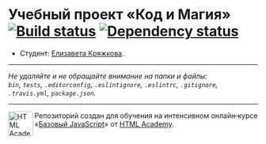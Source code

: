 # Учебный проект «Код и Магия» [![Build status][travis-image]][travis-url] [![Dependency status][dependency-image]][dependency-url]

* Студент: [Елизавета Кряжкова](https://up.htmlacademy.ru/javascript/8/user/320787).

---

_Не удаляйте и не обращайте внимание на папки и файлы:_<br>
_`bin`, `tests`, `.editorconfig`, `.eslintignore`, `.eslintrc`, `.gitignore`, `.travis.yml`, `package.json`._

---

<a href="https://htmlacademy.ru/intensive/javascript"><img align="left" width="50" height="50" title="HTML Academy" src="https://up.htmlacademy.ru/static/img/intensive/javascript/logo-for-github.svg"></a>

Репозиторий создан для обучения на интенсивном онлайн‑курсе «[Базовый JavaScript](https://htmlacademy.ru/intensive/javascript)» от [HTML Academy](https://htmlacademy.ru).

[travis-image]: https://travis-ci.org/htmlacademy-javascript/320787-code-and-magick.svg?branch=master
[travis-url]: https://travis-ci.org/htmlacademy-javascript/320787-code-and-magick
[dependency-image]: https://david-dm.org/htmlacademy-javascript/320787-code-and-magick.svg?style=flat-square
[dependency-url]: https://david-dm.org/htmlacademy-javascript/320787-code-and-magick

